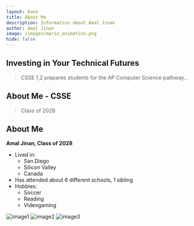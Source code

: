 ```yaml
---
layout: base
title: About Me
description: Information about Amal Jinan
author: Amal Jinan
image: /images/mario_animation.png
hide: false
---
```


## Investing in Your Technical Futures

> CSSE 1,2 prepares students for the AP Computer Science pathway...

## About Me - CSSE

> Class of 2028

## About Me
**Amal Jinan, Class of 2028**

- Lived in:
  - San Diego
  - Silicon Valley
  - Canada
- Has attended about 6 different schools, 1 sibling
- Hobbies:
  - Soccer
  - Reading
  - Videogaming

![image1](https://github.com/user-attachments/assets/8e7e0410-0850-4c60-ad49-dcbdbdcdb64e)
![image2](https://github.com/user-attachments/assets/fe63f52c-9044-4e0d-ba56-3dd01eb2e307)
![image3](https://github.com/user-attachments/assets/04037765-8b57-449f-91bf-08ca64c67c22)

<script src="https://utteranc.es/client.js"
        repo="AmalJinan/Amal_2025"
        issue-term="pathname"
        theme="github-light"
        crossorigin="anonymous" async>
</script>
